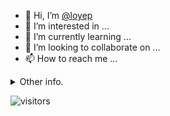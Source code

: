 - 👋 Hi, I’m [@loyep](https://github.com/loyep)
- 👀 I’m interested in ...
- 🌱 I’m currently learning ...
- 💞️ I’m looking to collaborate on ...
- 📫 How to reach me ...

<details>
  <summary>Other info.</summary>
  <br>

<!--START_SECTION:waka-->

```txt
Vue.js       12 hrs 24 mins  ███████████████▒░░░░░░░░░   60.86 %
TypeScript   5 hrs 8 mins    ██████▒░░░░░░░░░░░░░░░░░░   25.22 %
JSON         1 hr 19 mins    █▓░░░░░░░░░░░░░░░░░░░░░░░   06.47 %
JavaScript   49 mins         █░░░░░░░░░░░░░░░░░░░░░░░░   04.05 %
Other        12 mins         ▒░░░░░░░░░░░░░░░░░░░░░░░░   01.05 %
```

<!--END_SECTION:waka-->

</details>

![visitors](https://visitor-badge.glitch.me/badge?page_id=loyep.loyep)
